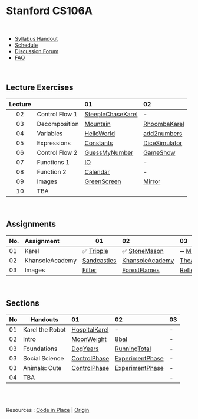 # Stanford CS106A

<br>

- [Syllabus Handout](https://compedu.stanford.edu/codeinplace/v1/#/handout/info)
- [Schedule](https://compedu.stanford.edu/codeinplace/v1/#/course/schedule)
- [Discussion Forum](https://us.edstem.org/courses/490/discussion/)
- [FAQ](https://codeinplace2020.github.io/faqs/coursefaqs.html)


<br>

## Lecture Exercises


| Lecture |                | 01                    | 02                |
| :-----: | :------------- | :-------------------- | :---------------- |
| 02      | Control Flow 1 | [SteepleChaseKarel]() | -                 |
| 03      | Decomposition  | [Mountain]()          | [RhoombaKarel]()  | 
| 04      | Variables      | [HelloWorld]()        | [add2numbers]()   |
| 05      | Expressions    | [Constants]()         | [DiceSimulator]() |
| 06      | Control Flow 2 | [GuessMyNumber]()     | [GameShow]()      |
| 07      | Functions 1    | [IO]()                | -                 |
| 08      | Function 2     | [Calendar]()          | -                 |
| 09      | Images         | [GreenScreen]()       | [Mirror]()        |
| 10      | TBA            | []()                  | []()              |

<br>

## Assignments

| No. | Assignment      | 01              | 02                  | 03                                |
| :----- | :-------------- | --------------- | :------------------ | :-------------------------------- |
| 01     | Karel           | ✅ [Tripple]()   | ✅ [StoneMason]()    | ➖ [Midpoint]()                    |
| 02     | KhansoleAcademy | [Sandcastles]() | [KhansoleAcademy]() | [TheAncientGameofNimm]()          |
| 03     | Images          | [Filter]()      | [ForestFlames]()    | [Reflection]() / [WarholEffect]() | 


<br>

## Sections

| No | Handouts        | 01                | 02                  | 03 |
| -- | --------------- | :---------------- | :------------------ | :- |
| 01 | Karel the Robot | [HospitalKarel]() | -                   | -  |
| 02 | Intro           | [MoonWeight]()    | [8bal]()            | -  |
| 03 | Foundations     | [DogYears]()      | [RunningTotal]()    | -  |
| 03 | Social Science  | [ControlPhase]()  | [ExperimentPhase]() | -  |
| 03 | Animals: Cute   | [ControlPhase]()  | [ExperimentPhase]() | -  |
| 04 | TBA             | []()              | []()                | -  |

<br>
<br>

Resources  :  [Code in Place](https://github.com/mori-c/cs106a/blob/master/res/codeinplace/README.md) | [Origin](https://github.com/mori-c/cs106a/blob/master/res/origin/README.md)

